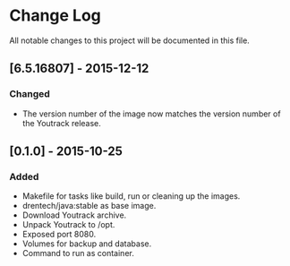 # Change Log
All notable changes to this project will be documented in this file.

## [6.5.16807] - 2015-12-12
### Changed
- The version number of the image now matches the version number of the Youtrack release.

## [0.1.0] - 2015-10-25
### Added
- Makefile for tasks like build, run or cleaning up the images.
- drentech/java:stable as base image.
- Download Youtrack archive.
- Unpack Youtrack to /opt.
- Exposed port 8080.
- Volumes for backup and database.
- Command to run as container.
